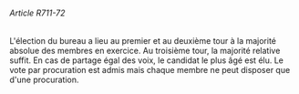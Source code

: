 ###### Article R711-72

L'élection du bureau a lieu au premier et au deuxième tour à la majorité absolue des membres en exercice. Au troisième tour, la majorité relative suffit. En cas de partage égal des voix, le candidat le plus âgé est élu. Le vote par procuration est admis mais chaque membre ne peut disposer que d'une procuration.

